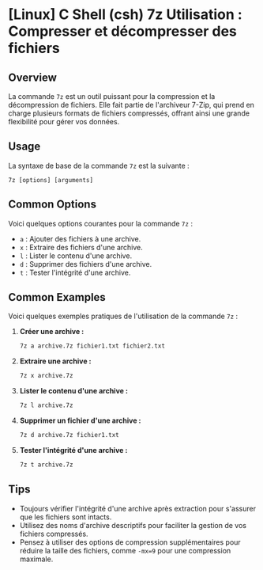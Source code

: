 # [Linux] C Shell (csh) 7z Utilisation : Compresser et décompresser des fichiers

## Overview
La commande `7z` est un outil puissant pour la compression et la décompression de fichiers. Elle fait partie de l'archiveur 7-Zip, qui prend en charge plusieurs formats de fichiers compressés, offrant ainsi une grande flexibilité pour gérer vos données.

## Usage
La syntaxe de base de la commande `7z` est la suivante :

```
7z [options] [arguments]
```

## Common Options
Voici quelques options courantes pour la commande `7z` :

- `a` : Ajouter des fichiers à une archive.
- `x` : Extraire des fichiers d'une archive.
- `l` : Lister le contenu d'une archive.
- `d` : Supprimer des fichiers d'une archive.
- `t` : Tester l'intégrité d'une archive.

## Common Examples
Voici quelques exemples pratiques de l'utilisation de la commande `7z` :

1. **Créer une archive :**
   ```csh
   7z a archive.7z fichier1.txt fichier2.txt
   ```

2. **Extraire une archive :**
   ```csh
   7z x archive.7z
   ```

3. **Lister le contenu d'une archive :**
   ```csh
   7z l archive.7z
   ```

4. **Supprimer un fichier d'une archive :**
   ```csh
   7z d archive.7z fichier1.txt
   ```

5. **Tester l'intégrité d'une archive :**
   ```csh
   7z t archive.7z
   ```

## Tips
- Toujours vérifier l'intégrité d'une archive après extraction pour s'assurer que les fichiers sont intacts.
- Utilisez des noms d'archive descriptifs pour faciliter la gestion de vos fichiers compressés.
- Pensez à utiliser des options de compression supplémentaires pour réduire la taille des fichiers, comme `-mx=9` pour une compression maximale.